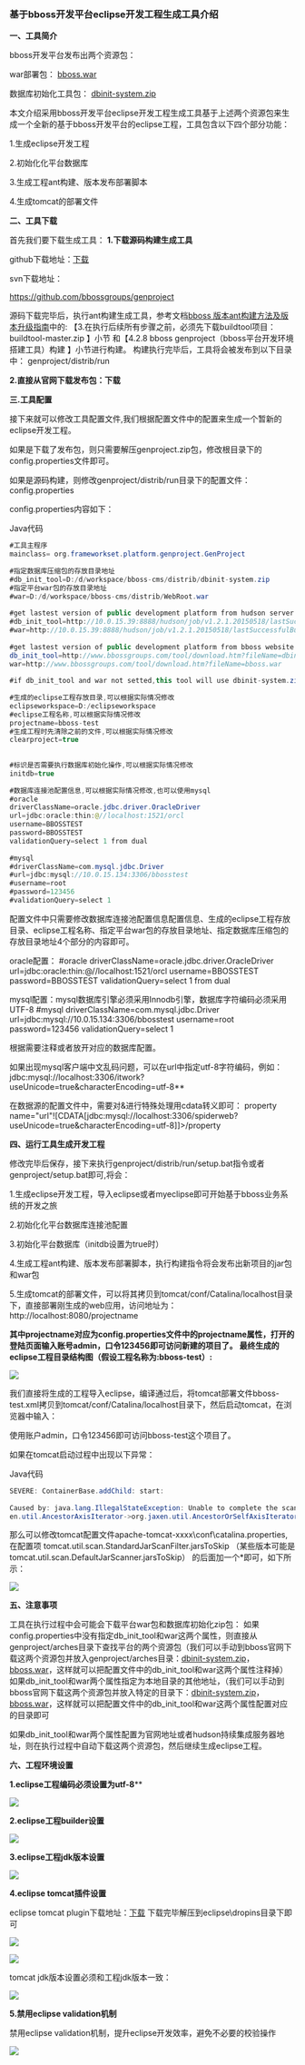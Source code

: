 ### 基于bboss开发平台eclipse开发工程生成工具介绍

  **一、工具简介**

bboss开发平台发布出两个资源包：

war部署包： [bboss.war](http://www.bbossgroups.com/tool/download.htm?fileName=bboss.war)

数据库初始化工具包： [dbinit-system.zip](http://www.bbossgroups.com/tool/download.htm?fileName=dbinit-system.zip)

本文介绍采用bboss开发平台eclipse开发工程生成工具基于上述两个资源包来生成一个全新的基于bboss开发平台的eclipse工程，工具包含以下四个部分功能：

1.生成eclipse开发工程

2.初始化化平台数据库

3.生成工程ant构建、版本发布部署脚本

4.生成tomcat的部署文件  

  **二、工具下载**

首先我们要下载生成工具：
**1.下载源码构建生成工具**

github下载地址：[下载](https://codeload.github.com/bbossgroups/genproject/zip/master)

svn下载地址：

https://github.com/bbossgroups/genproject

源码下载完毕后，执行ant构建生成工具，参考文档[bboss 版本ant构建方法及版本升级指南](http://yin-bp.iteye.com/blog/1462842)中的:
【3.在执行后续所有步骤之前，必须先下载buildtool项目：buildtool-master.zip 】小节
和【4.2.8 bboss genproject（bboss平台开发环境搭建工具）构建 】小节进行构建。
构建执行完毕后，工具将会被发布到以下目录中：
genproject/distrib/run  

**2.直接从官网下载发布包：下载**

**三.工具配置**

接下来就可以修改工具配置文件,我们根据配置文件中的配置来生成一个暂新的eclipse开发工程。

如果是下载了发布包，则只需要解压genproject.zip包，修改根目录下的config.properties文件即可。

如果是源码构建，则修改genproject/distrib/run目录下的配置文件：config.properties

config.properties内容如下：

Java代码

```java
#工具主程序  
mainclass= org.frameworkset.platform.genproject.GenProject  
  
#指定数据库压缩包的存放目录地址  
#db_init_tool=D:/d/workspace/bboss-cms/distrib/dbinit-system.zip  
#指定平台war包的存放目录地址  
#war=D:/d/workspace/bboss-cms/distrib/WebRoot.war  
  
#get lastest version of public development platform from hudson server.  
#db_init_tool=http://10.0.15.39:8888/hudson/job/v1.2.1.20150518/lastSuccessfulBuild/artifact/distrib/dbinit-system.zip  
#war=http://10.0.15.39:8888/hudson/job/v1.2.1.20150518/lastSuccessfulBuild/artifact/distrib/bboss.war  
  
#get lastest version of public development platform from bboss website.  
db_init_tool=http://www.bbossgroups.com/tool/download.htm?fileName=dbinit-system.zip  
war=http://www.bbossgroups.com/tool/download.htm?fileName=bboss.war  
  
#if db_init_tool and war not setted,this tool will use dbinit-system.zip and bboss.war which be putted in directory arches.  
  
#生成的eclipse工程存放目录,可以根据实际情况修改  
eclipseworkspace=D:/eclipseworkspace  
#eclipse工程名称,可以根据实际情况修改  
projectname=bboss-test  
#生成工程时先清除之前的文件,可以根据实际情况修改  
clearproject=true  
  
  
#标识是否需要执行数据库初始化操作,可以根据实际情况修改  
initdb=true  
  
#数据库连接池配置信息,可以根据实际情况修改,也可以使用mysql  
#oracle  
driverClassName=oracle.jdbc.driver.OracleDriver  
url=jdbc:oracle:thin:@//localhost:1521/orcl  
username=BBOSSTEST   
password=BBOSSTEST  
validationQuery=select 1 from dual  
  
#mysql  
#driverClassName=com.mysql.jdbc.Driver  
#url=jdbc:mysql://10.0.15.134:3306/bbosstest  
#username=root  
#password=123456  
#validationQuery=select 1  
```

配置文件中只需要修改数据库连接池配置信息配置信息、生成的eclipse工程存放目录、eclipse工程名称、指定平台war包的存放目录地址、指定数据库压缩包的存放目录地址4个部分的内容即可。

  oracle配置：
\#oracle
driverClassName=oracle.jdbc.driver.OracleDriver
url=jdbc:oracle:thin:@//localhost:1521/orcl
username=BBOSSTEST
password=BBOSSTEST
validationQuery=select 1 from dual

mysql配置：mysql数据库引擎必须采用Innodb引擎，数据库字符编码必须采用UTF-8
\#mysql
driverClassName=com.mysql.jdbc.Driver
url=jdbc:mysql://10.0.15.134:3306/bbosstest
username=root
password=123456
validationQuery=select 1  

根据需要注释或者放开对应的数据库配置。

如果出现mysql客户端中文乱码问题，可以在url中指定utf-8字符编码，例如：jdbc:mysql://localhost:3306/itwork?useUnicode=true&characterEncoding=utf-8**

在数据源的配置文件中，需要对&进行特殊处理用cdata转义即可：
property name="url"![CDATA[jdbc:mysql://localhost:3306/spiderweb?useUnicode=true&characterEncoding=utf-8]]>/property

  **四、运行工具生成开发工程**

修改完毕后保存，接下来执行genproject/distrib/run/setup.bat指令或者genproject/setup.bat即可,将会：

1.生成eclipse开发工程，导入eclipse或者myeclipse即可开始基于bboss业务系统的开发之旅

2.初始化化平台数据库连接池配置

3.初始化平台数据库（initdb设置为true时）

4.生成工程ant构建、版本发布部署脚本，执行构建指令将会发布出新项目的jar包和war包

5.生成tomcat的部署文件，可以将其拷贝到tomcat/conf/Catalina/localhost目录下，直接部署刚生成的web应用，访问地址为：
http://localhost:8080/projectname  

**其中projectname对应为config.properties文件中的projectname属性，打开的登陆页面输入账号admin，口令123456即可访问新建的项目了。**
**最终生成的eclipse工程目录结构图（假设工程名称为:bboss-test）:**

![](../_images/platform/a063f563-6488-34f7-9950-bc48eed4d86c.png)

我们直接将生成的工程导入eclipse，编译通过后，将tomcat部署文件bboss-test.xml拷贝到tomcat/conf/Catalina/localhost目录下，然后启动tomcat，在浏览器中输入：

使用账户admin，口令123456即可访问bboss-test这个项目了。

如果在tomcat启动过程中出现以下异常：

Java代码 

```java
SEVERE: ContainerBase.addChild: start:  
  
Caused by: java.lang.IllegalStateException: Unable to complete the scan for annotations for web application [/bboss-test] due to a StackOverflowError. Possible root causes include a too low setting for -Xss and illegal cyclic inheritance dependencies. The class hierarchy being processed was [org.jax  
en.util.AncestorAxisIterator->org.jaxen.util.AncestorOrSelfAxisIterator->org.jaxen.util.AncestorAxisIterator]       

```

那么可以修改tomcat配置文件apache-tomcat-xxxx\conf\catalina.properties,在配置项
tomcat.util.scan.StandardJarScanFilter.jarsToSkip
（某些版本可能是tomcat.util.scan.DefaultJarScanner.jarsToSkip）
的后面加一个*即可，如下所示：

![](../_images/platform/6bdbd78c-f0f6-3438-9c60-b0c78746b914.png)

  **五、注意事项**

工具在执行过程中会可能会下载平台war包和数据库初始化zip包：
如果config.properties中没有指定db_init_tool和war这两个属性，则直接从genproject/arches目录下查找平台的两个资源包（我们可以手动到bboss官网下载这两个资源包并放入genproject/arches目录：[dbinit-system.zip](http://www.bbossgroups.com/tool/download.htm?fileName=dbinit-system.zip)，[bboss.war](http://www.bbossgroups.com/tool/download.htm?fileName=bboss.war)，这样就可以把配置文件中的db_init_tool和war这两个属性注释掉）
如果db_init_tool和war两个属性指定为本地目录的其他地址，（我们可以手动到bboss官网下载这两个资源包并放入特定的目录下：[dbinit-system.zip](http://www.bbossgroups.com/tool/download.htm?fileName=dbinit-system.zip)，[bboss.war](http://www.bbossgroups.com/tool/download.htm?fileName=bboss.war)，这样就可以把配置文件中的db_init_tool和war这两个属性配置对应的目录即可  

如果db_init_tool和war两个属性配置为官网地址或者hudson持续集成服务器地址，则在执行过程中自动下载这两个资源包，然后继续生成eclipse工程。

**六、工程环境设置**

**1.eclipse工程编码必须设置为utf-8****

![](../_images/platform/92fd8d90-8b31-32d1-910b-adcee80c489d.gif)

**2.eclipse工程builder设置**

![](../_images/platform/18e062bd-1d10-3255-ba9f-0f4da694c613.gif)

**3.eclipse工程jdk版本设置**

![](../_images/platform/85a18e6c-c724-3e51-8d38-0e2eb55cc3e3.gif)

**4.eclipse tomcat插件设置**

eclipse tomcat plugin下载地址：[下载](http://www.eclipsetotale.com/tomcatPlugin.html) 下载完毕解压到eclipse\dropins目录下即可

![](../_images/platform/ef1eb5d0-6aef-3f5e-ad1d-3b32fdc17a16.gif)

![](../_images/platform/1d38d660-e9e6-3f37-9841-44d6c81474d5.gif)

tomcat jdk版本设置必须和工程jdk版本一致：

![](../_images/platform/6182b2d4-0adf-3192-96ec-90b392d77679.gif)

**5.禁用eclipse validation机制**

禁用eclipse validation机制，提升eclipse开发效率，避免不必要的校验操作

![](../_images/platform/0693d491-3ae1-3e55-8b8f-879b37dabeba.gif)